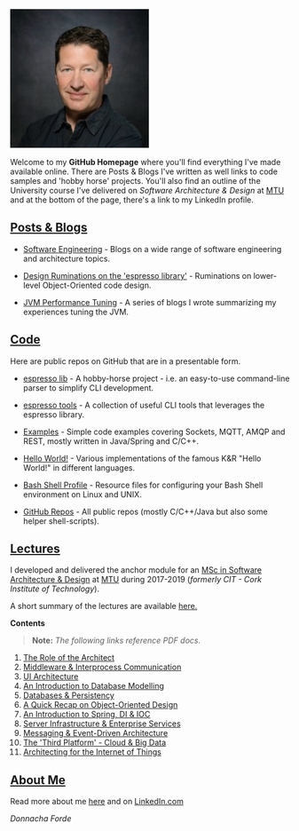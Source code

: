 


<img src="donnacha-headshot.jpeg" width="250" height="250" class="center"/>

Welcome to my **GitHub Homepage** where you'll find everything I've made available online. There are Posts & Blogs I've written as well links to code samples and 'hobby horse' projects. You'll also find an outline of the University course I've delivered on _Software Architecture & Design_ at [MTU](www.mtu.ie) and at the bottom of the page, there's a link to my LinkedIn profile. 




## [Posts & Blogs](https://donnachaforde.github.io/blogs+posts)

* [Software Engineering](./blogs%2Bposts/software-engineering) - Blogs on a wide range of software engineering and architecture topics. 

* [Design Ruminations on the 'espresso library'](./blogs%2Bposts/code-design) - Ruminations on lower-level Object-Oriented code design.

* [JVM Performance Tuning](./blogs%2Bposts/jvm-performance-tuning) - A series of blogs I wrote summarizing my experiences tuning the JVM. 



## [Code](https://github.com/donnachaforde?tab=repositories&q=&type=public&language=&sort=) 
Here are public repos on GitHub that are in a presentable form.

* [espresso lib](https://github.com/donnachaforde/espresso) - A hobby-horse project - i.e. an easy-to-use command-line parser to simplify CLI development. 

* [espresso tools](https://github.com/donnachaforde/espresso-tools) - A collection of useful CLI tools that leverages the espresso library. 

* [Examples](https://github.com/donnachaforde?tab=repositories&q=example&type=public&language=&sort=) - Simple code examples covering Sockets, MQTT, AMQP and REST, mostly written in Java/Spring and C/C++.  

* [Hello World!](https://github.com/donnachaforde/example-hello-world) - Various implementations of the famous K&R "Hello World!" in different languages.

* [Bash Shell Profile](https://github.com/donnachaforde/unix-shell-config) - Resource files for configuring your Bash Shell environment on Linux and UNIX. 

* [GitHub Repos](https://github.com/donnachaforde) - All public repos (mostly C/C++/Java but also some helper shell-scripts).




## [Lectures](https://donnachaforde.github.io/lectures/)

 I developed and delivered the anchor module for an [MSc in Software Architecture & Design](https://www.mtu.ie/courses/crksade9/) at [MTU](https://www.mtu.ie/) during 2017-2019 (_formerly CIT - Cork Institute of Technology_).  
 
 A short summary of the lectures are available [here.](./lectures/README.md)

**Contents**

 >**Note:**
_The following links reference PDF docs._

1. [The Role of the Architect](lectures/published/01%20-%20The%20Role%20of%20the%20Architect.pdf)
2. [Middleware & Interprocess Communication](lectures/published/02%20-%20Middleware%20%26%20Interprocess%20Communication.pdf)
3. [UI Architecture](lectures/published/03%20-%20UI%20Architecture.pdf)
4. [An Introduction to Database Modelling](lectures/published/04%20-%20An%20Introduction%20to%20Database%20Modelling.pdf)
5. [Databases & Persistency](lectures/published/05%20-%20Databases%20%26%20Persistency.pdf)
6. [A Quick Recap on Object-Oriented Design](lectures/published/06%20-%20A%20Quick%20Recap%20on%20Object-Oriented%20Design.pdf)
7. [An Introduction to Spring, DI & IOC](lectures/published/07%20-%20An%20Introduction%20to%20Spring%2C%20DI%20%26%20IOC.pdf) 
8. [Server Infrastructure & Enterprise Services](lectures/published/08%20-%20Server%20Infrastructure%20%26%20Enterprise%20Services.pdf)
9. [Messaging & Event-Driven Architecture](lectures/published/09%20-%20Messaging%20%26%20Event-Driven%20Architecture.pdf)
10. [The 'Third Platform' - Cloud & Big Data](lectures/published/10%20-%20The%20Third%20Platform%20-%20Cloud%20%26%20Big%20Data.pdf)
11. [Architecting for the Internet of Things](lectures/published/11%20-%20Architecting%20for%20the%20Internet%20of%20Things%20(IoT).pdf)




## [About Me](https://about.me/donnacha.forde)
Read more about me [here](about.md) and on [LinkedIn.com](https://www.linkedin.com/in/donnachaforde/)


_Donnacha Forde_



